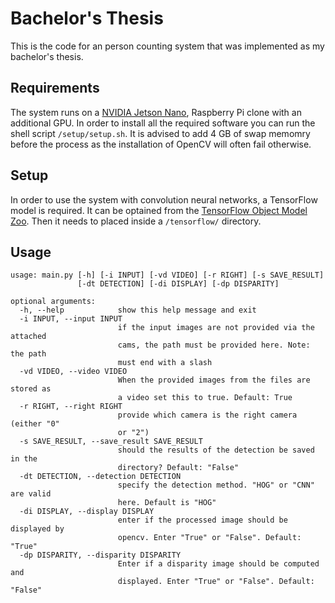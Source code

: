 # Bachelor's Thesis
This is the code for an person counting system that was implemented as my bachelor's thesis. 

## Requirements
The system runs on a [NVIDIA Jetson Nano](https://www.nvidia.com/en-us/autonomous-machines/embedded-systems/jetson-nano/), Raspberry Pi clone with an additional GPU. In order to install all the required software you can run the shell script `/setup/setup.sh`. It is advised to add 4 GB of swap memomry before the process as the installation of OpenCV will often fail otherwise.

## Setup
In order to use the system with convolution neural networks, a TensorFlow model is required. It can be optained from the [TensorFlow Object Model Zoo](https://github.com/tensorflow/models/blob/master/research/object_detection/g3doc/detection_model_zoo.md). Then it needs to placed inside a `/tensorflow/` directory. 

## Usage
```
usage: main.py [-h] [-i INPUT] [-vd VIDEO] [-r RIGHT] [-s SAVE_RESULT]
               [-dt DETECTION] [-di DISPLAY] [-dp DISPARITY]

optional arguments:
  -h, --help            show this help message and exit
  -i INPUT, --input INPUT
                        if the input images are not provided via the attached
                        cams, the path must be provided here. Note: the path
                        must end with a slash
  -vd VIDEO, --video VIDEO
                        When the provided images from the files are stored as
                        a video set this to true. Default: True
  -r RIGHT, --right RIGHT
                        provide which camera is the right camera (either "0"
                        or "2")
  -s SAVE_RESULT, --save_result SAVE_RESULT
                        should the results of the detection be saved in the
                        directory? Default: "False"
  -dt DETECTION, --detection DETECTION
                        specify the detection method. "HOG" or "CNN" are valid
                        here. Default is "HOG"
  -di DISPLAY, --display DISPLAY
                        enter if the processed image should be displayed by
                        opencv. Enter "True" or "False". Default: "True"
  -dp DISPARITY, --disparity DISPARITY
                        Enter if a disparity image should be computed and
                        displayed. Enter "True" or "False". Default: "False"
```
